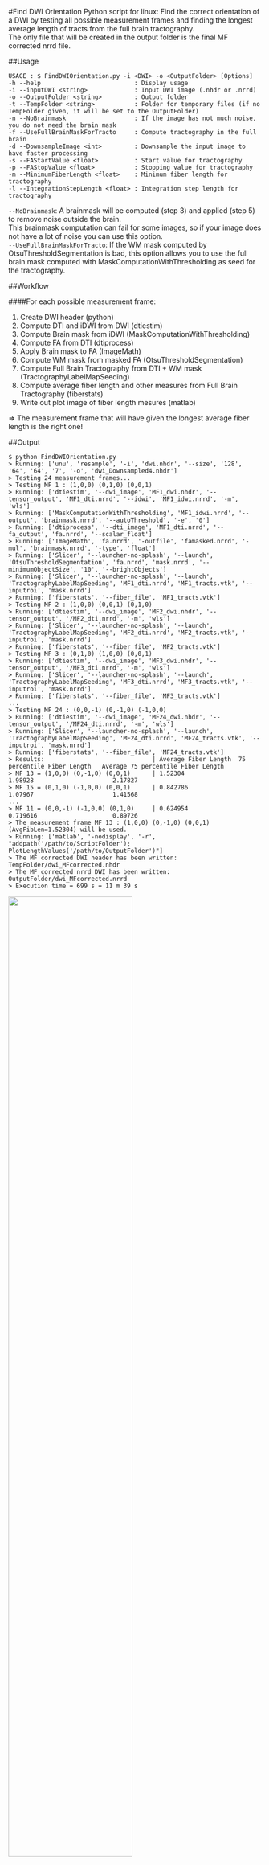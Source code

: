#Find DWI Orientation
Python script for linux:
Find the correct orientation of a DWI by testing all possible measurement frames and finding the longest average length of tracts from the full brain tractography.  
The only file that will be created in the output folder is the final MF corrected nrrd file.  

##Usage
```
USAGE : $ FindDWIOrientation.py -i <DWI> -o <OutputFolder> [Options]  
-h --help                          : Display usage  
-i --inputDWI <string>             : Input DWI image (.nhdr or .nrrd)  
-o --OutputFolder <string>         : Output folder  
-t --TempFolder <string>           : Folder for temporary files (if no TempFolder given, it will be set to the OutputFolder)  
-n --NoBrainmask                   : If the image has not much noise, you do not need the brain mask  
-f --UseFullBrainMaskForTracto     : Compute tractography in the full brain  
-d --DownsampleImage <int>         : Downsample the input image to have faster processing  
-s --FAStartValue <float>          : Start value for tractography  
-p --FAStopValue <float>           : Stopping value for tractography  
-m --MinimumFiberLength <float>    : Minimum fiber length for tractography  
-l --IntegrationStepLength <float> : Integration step length for tractography  
```
`--NoBrainmask`: A brainmask will be computed (step 3) and applied (step 5) to remove noise outside the brain.  
This brainmask computation can fail for some images, so if your image does not have a lot of noise you can use this option.  
`--UseFullBrainMaskForTracto`: If the WM mask computed by OtsuThresholdSegmentation is bad, this option allows you to use the full brain mask computed with MaskComputationWithThresholding as seed for the tractography.  

##Workflow

####For each possible measurement frame:

1. Create DWI header (python)
2. Compute DTI and iDWI from DWI (dtiestim)
3. Compute Brain mask from iDWI (MaskComputationWithThresholding)
4. Compute FA from DTI (dtiprocess)
5. Apply Brain mask to FA (ImageMath)
6. Compute WM mask from masked FA (OtsuThresholdSegmentation)
7. Compute Full Brain Tractography from DTI + WM mask (TractographyLabelMapSeeding)
8. Compute average fiber length and other measures from Full Brain Tractography (fiberstats)
9. Write out plot image of fiber length mesures (matlab)

=&gt; The measurement frame that will have given the longest average fiber length is the right one!

##Output
```
$ python FindDWIOrientation.py  
> Running: ['unu', 'resample', '-i', 'dwi.nhdr', '--size', '128', '64', '64', '7', '-o', 'dwi_Downsampled4.nhdr']  
> Testing 24 measurement frames...  
> Testing MF 1 : (1,0,0) (0,1,0) (0,0,1)  
> Running: ['dtiestim', '--dwi_image', 'MF1_dwi.nhdr', '--tensor_output', 'MF1_dti.nrrd', '--idwi', 'MF1_idwi.nrrd', '-m', 'wls']  
> Running: ['MaskComputationWithThresholding', 'MF1_idwi.nrrd', '--output', 'brainmask.nrrd', '--autoThreshold', '-e', '0']  
> Running: ['dtiprocess', '--dti_image', 'MF1_dti.nrrd', '--fa_output', 'fa.nrrd', '--scalar_float']  
> Running: ['ImageMath', 'fa.nrrd', '-outfile', 'famasked.nrrd', '-mul', 'brainmask.nrrd', '-type', 'float']  
> Running: ['Slicer', '--launcher-no-splash', '--launch', 'OtsuThresholdSegmentation', 'fa.nrrd', 'mask.nrrd', '--minimumObjectSize', '10', '--brightObjects']  
> Running: ['Slicer', '--launcher-no-splash', '--launch', 'TractographyLabelMapSeeding', 'MF1_dti.nrrd', 'MF1_tracts.vtk', '--inputroi', 'mask.nrrd']  
> Running: ['fiberstats', '--fiber_file', 'MF1_tracts.vtk']  
> Testing MF 2 : (1,0,0) (0,0,1) (0,1,0)  
> Running: ['dtiestim', '--dwi_image', 'MF2_dwi.nhdr', '--tensor_output', '/MF2_dti.nrrd', '-m', 'wls']  
> Running: ['Slicer', '--launcher-no-splash', '--launch', 'TractographyLabelMapSeeding', 'MF2_dti.nrrd', 'MF2_tracts.vtk', '--inputroi', 'mask.nrrd']  
> Running: ['fiberstats', '--fiber_file', 'MF2_tracts.vtk']  
> Testing MF 3 : (0,1,0) (1,0,0) (0,0,1)  
> Running: ['dtiestim', '--dwi_image', 'MF3_dwi.nhdr', '--tensor_output', '/MF3_dti.nrrd', '-m', 'wls']  
> Running: ['Slicer', '--launcher-no-splash', '--launch', 'TractographyLabelMapSeeding', 'MF3_dti.nrrd', 'MF3_tracts.vtk', '--inputroi', 'mask.nrrd']  
> Running: ['fiberstats', '--fiber_file', 'MF3_tracts.vtk']  
...  
> Testing MF 24 : (0,0,-1) (0,-1,0) (-1,0,0)  
> Running: ['dtiestim', '--dwi_image', 'MF24_dwi.nhdr', '--tensor_output', '/MF24_dti.nrrd', '-m', 'wls']  
> Running: ['Slicer', '--launcher-no-splash', '--launch', 'TractographyLabelMapSeeding', 'MF24_dti.nrrd', 'MF24_tracts.vtk', '--inputroi', 'mask.nrrd']  
> Running: ['fiberstats', '--fiber_file', 'MF24_tracts.vtk']  
> Results:                              | Average Fiber Length  75 percentile Fiber Length   Average 75 percentile Fiber Length  
> MF 13 = (1,0,0) (0,-1,0) (0,0,1)      | 1.52304               1.98928                      2.17827  
> MF 15 = (0,1,0) (-1,0,0) (0,0,1)      | 0.842786              1.07967                      1.41568  
...  
> MF 11 = (0,0,-1) (-1,0,0) (0,1,0)     | 0.624954              0.719616                     0.89726  
> The measurement frame MF 13 : (1,0,0) (0,-1,0) (0,0,1) (AvgFibLen=1.52304) will be used.  
> Running: ['matlab', '-nodisplay', '-r', "addpath('/path/to/ScriptFolder'); PlotLengthValues('/path/to/OutputFolder')"]  
> The MF corrected DWI header has been written: TempFolder/dwi_MFcorrected.nhdr  
> The MF corrected nrrd DWI has been written: OutputFolder/dwi_MFcorrected.nrrd  
> Execution time = 699 s = 11 m 39 s  
```

<img width="70%" src="http://www.adrienkaiser.fr/FiberLengths.png"/>

##Possible measurement frames (24)
```
1 : (1,0,0)   2 : (1,0,0)   3 : (0,1,0)    4 : (0,1,0)    5 : (0,0,1)    6 : (0,0,1)    7 : (1,0, 0)   8 : (1, 0,0)  
    (0,1,0)       (0,0,1)       (1,0,0)        (0,0,1)        (1,0,0)        (0,1,0)        (0,1, 0)       (0, 0,1)  
    (0,0,1)       (0,1,0)       (0,0,1)        (1,0,0)        (0,1,0)        (1,0,0)        (0,0,-1)       (0,-1,0)  
  
9 : (0,1, 0)  10: ( 0,1,0)  11: (0, 0,1)   12: ( 0,0,1)   13: (1, 0,0)   14: (1,0, 0)   15: ( 0,1,0)   16: (0,1, 0)  
    (1,0, 0)      ( 0,0,1)      (1, 0,0)       ( 0,1,0)       (0,-1,0)       (0,0,-1)       (-1,0,0)       (0,0,-1)  
    (0,0,-1)      (-1,0,0)      (0,-1,0)       (-1,0,0)       (0, 0,1)       (0,1, 0)       ( 0,0,1)       (1,0, 0)  
  
17: ( 0,0,1)  18: (0, 0,1)  19: (1, 0, 0)  20: (1, 0, 0)  21: ( 0,1, 0)  22: ( 0,1, 0)  23: ( 0, 0,1)  24: ( 0, 0,1)  
    (-1,0,0)      (0,-1,0)      (0,-1, 0)      (0, 0,-1)      (-1,0, 0)      ( 0,0,-1)      (-1, 0,0)      ( 0,-1,0)  
    ( 0,1,0)      (1, 0,0)      (0, 0,-1)      (0,-1, 0)      ( 0,0,-1)      (-1,0, 0)      ( 0,-1,0)      (-1, 0,0)  
```
